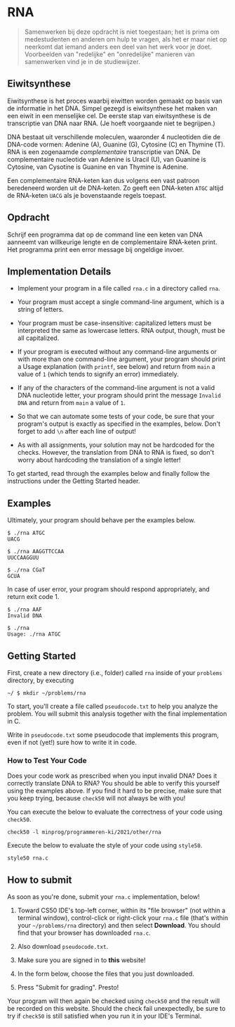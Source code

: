# RNA

> Samenwerken bij deze opdracht is niet toegestaan; het is prima om medestudenten en anderen om hulp te vragen, als het er maar niet op neerkomt dat iemand anders een deel van het werk voor je doet. Voorbeelden van "redelijke" en "onredelijke" manieren van samenwerken vind je in de studiewijzer.


## Eiwitsynthese

Eiwitsynthese is het proces waarbij eiwitten worden gemaakt op basis van de informatie in het DNA. Simpel gezegd is eiwitsynthese het maken van een eiwit in een menselijke cel. De eerste stap van eiwitsynthese is de transcriptie van DNA naar RNA. (Je hoeft voorgaande niet te begrijpen.)

DNA bestaat uit verschillende moleculen, waaronder 4 nucleotiden die de DNA-code vormen: Adenine (A), Guanine (G), Cytosine (C) en Thymine (T). RNA is een zogenaamde *complementaire* transcriptie van DNA. De complementaire nucleotide van Adenine is Uracil (U), van Guanine is Cytosine, van Cysotine is Guanine en van Thymine is Adenine.

Een complementaire RNA-keten kan dus volgens een vast patroon beredeneerd worden uit de DNA-keten. Zo geeft een DNA-keten `ATGC` altijd de RNA-keten `UACG` als je bovenstaande regels toepast.


## Opdracht

Schrijf een programma dat op de command line een keten van DNA aanneemt van willkeurige lengte en de complementaire RNA-keten print. Het programma print een error message bij ongeldige invoer.


## Implementation Details

*   Implement your program in a file called `rna.c` in a directory called `rna`.

*   Your program must accept a single command-line argument, which is a string of letters.

*   Your program must be case-insensitive: capitalized letters must be interpreted the same as lowercase letters. RNA output, though, must be all capitalized.

*   If your program is executed without any command-line arguments or with more than one command-line argument, your program should print a Usage explanation (with `printf`, see below) and return from `main` a value of `1` (which tends to signify an error) immediately.

*   If any of the characters of the command-line argument is not a valid DNA nucleotide letter, your program should print the message `Invalid DNA` and return from `main` a value of `1`.

*   So that we can automate some tests of your code, be sure that your program's output is exactly as specified in the examples, below. Don't forget to add `\n` after each line of output!

*   As with all assignments, your solution may not be hardcoded for the checks. However, the translation from DNA to RNA is fixed, so don't worry about hardcoding the translation of a single letter!

To get started, read through the examples below and finally follow the instructions under the Getting Started header.


## Examples

Ultimately, your program should behave per the examples below.

    $ ./rna ATGC
    UACG

    $ ./rna AAGGTTCCAA
    UUCCAAGGUU

    $ ./rna CGaT
    GCUA

In case of user error, your program should respond appropriately, and return exit code 1.

    $ ./rna AAF
    Invalid DNA

    $ ./rna
    Usage: ./rna ATGC


## Getting Started

First, create a new directory (i.e., folder) called `rna` inside of your `problems` directory, by executing

    ~/ $ mkdir ~/problems/rna

To start, you'll create a file called `pseudocode.txt` to help you analyze the problem. You will submit this analysis together with the final implementation in C.

Write in `pseudocode.txt` some pseudocode that implements this program, even if not (yet!) sure how to write it in code.


### How to Test Your Code

Does your code work as prescribed when you input invalid DNA? Does it correctly translate DNA to RNA? You should be able to verify this yourself using the examples above. If you find it hard to be precise, make sure that you keep trying, because `check50` will not always be with you!

You can execute the below to evaluate the correctness of your code using `check50`.

    check50 -l minprog/programmeren-ki/2021/other/rna

Execute the below to evaluate the style of your code using `style50`.

    style50 rna.c


## How to submit

As soon as you're done, submit your `rna.c` implementation, below! 

1. Toward CS50 IDE's top-left corner, within its "file browser" (not within a terminal window), control-click or right-click your `rna.c` file (that's within your `~/problems/rna` directory) and then select **Download**. You should find that your browser has downloaded `rna.c`.

2. Also download `pseudocode.txt`.

3. Make sure you are signed in to **this** website!

4. In the form below, choose the files that you just downloaded.

5. Press "Submit for grading". Presto!

Your program will then again be checked using `check50` and the result will be recorded on this website. Should the check fail unexpectedly, be sure to try if `check50` is still satisfied when you run it in your IDE's Terminal.
